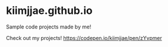 # kiimjjae.github.io
Sample code projects made by me!

Check out my projects! 
https://codepen.io/kiimjjae/pen/zYvpmer
